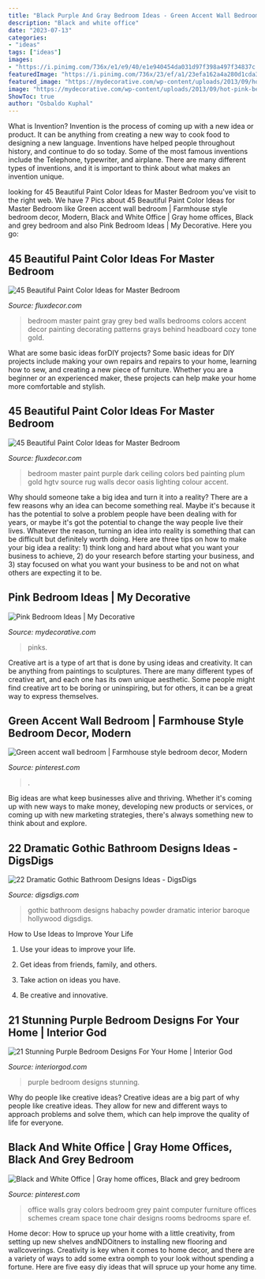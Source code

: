 ```yaml
---
title: "Black Purple And Gray Bedroom Ideas - Green Accent Wall Bedroom"
description: "Black and white office"
date: "2023-07-13"
categories:
- "ideas"
tags: ["ideas"]
images:
- "https://i.pinimg.com/736x/e1/e9/40/e1e940454da031d97f398a497f34837c.jpg"
featuredImage: "https://i.pinimg.com/736x/23/ef/a1/23efa162a4a280d1cda34da56e34f4e7--office-wall-colors-office-walls.jpg"
featured_image: "https://mydecorative.com/wp-content/uploads/2013/09/hot-pink-bedroom-color-schem.jpg"
image: "https://mydecorative.com/wp-content/uploads/2013/09/hot-pink-bedroom-color-schem.jpg"
ShowToc: true
author: "Osbaldo Kuphal"
---
```



What is Invention?
Invention is the process of coming up with a new idea or product. It can be anything from creating a new way to cook food to designing a new language. Inventions have helped people throughout history, and continue to do so today. Some of the most famous inventions include the Telephone, typewriter, and airplane. There are many different types of inventions, and it is important to think about what makes an invention unique.

	

		
looking for 45 Beautiful Paint Color Ideas for Master Bedroom you've visit to the right web. We have 7 Pics about 45 Beautiful Paint Color Ideas for Master Bedroom like Green accent wall bedroom | Farmhouse style bedroom decor, Modern, Black and White Office | Gray home offices, Black and grey bedroom and also Pink Bedroom Ideas | My Decorative. Here you go:
		
    
## 45 Beautiful Paint Color Ideas For Master Bedroom

<img loading=lazy src="http://fluxdecor.com/wp-content/uploads/2015/05/master-bedroom-painting/25-master-bedroom-painting-ideas.jpg" onerror="this.onerror=null;this.src='https://tse1.mm.bing.net/th?id=OIP.XOwadQMYjtFOTufYBzpgJQHaKo&amp;pid=15.1';" alt="45 Beautiful Paint Color Ideas for Master Bedroom">

_Source: fluxdecor.com_

>bedroom master paint gray grey bed walls bedrooms colors accent decor painting decorating patterns grays behind headboard cozy tone gold. 

	

What are some basic ideas forDIY projects?
Some basic ideas for DIY projects include making your own repairs and repairs to your home, learning how to sew, and creating a new piece of furniture. Whether you are a beginner or an experienced maker, these projects can help make your home more comfortable and stylish.

    
## 45 Beautiful Paint Color Ideas For Master Bedroom

<img loading=lazy src="http://fluxdecor.com/wp-content/uploads/2015/05/master-bedroom-painting/11-master-bedroom-painting-ideas.jpg" onerror="this.onerror=null;this.src='https://tse4.mm.bing.net/th?id=OIP.FsWs3wr3oIwYXGXKHvAd6QHaJ4&amp;pid=15.1';" alt="45 Beautiful Paint Color Ideas for Master Bedroom">

_Source: fluxdecor.com_

>bedroom master paint purple dark ceiling colors bed painting plum gold hgtv source rug walls decor oasis lighting colour accent. 

	

Why should someone take a big idea and turn it into a reality?
There are a few reasons why an idea can become something real. Maybe it's because it has the potential to solve a problem people have been dealing with for years, or maybe it's got the potential to change the way people live their lives. Whatever the reason, turning an idea into reality is something that can be difficult but definitely worth doing. Here are three tips on how to make your big idea a reality: 1) think long and hard about what you want your business to achieve, 2) do your research before starting your business, and 3) stay focused on what you want your business to be and not on what others are expecting it to be.

    
## Pink Bedroom Ideas | My Decorative

<img loading=lazy src="https://mydecorative.com/wp-content/uploads/2013/09/hot-pink-bedroom-color-schem.jpg" onerror="this.onerror=null;this.src='https://tse3.mm.bing.net/th?id=OIP.7WfYn_LRJl2yNqVgIlHrqAHaKH&amp;pid=15.1';" alt="Pink Bedroom Ideas | My Decorative">

_Source: mydecorative.com_

>pinks. 

	

Creative art is a type of art that is done by using ideas and creativity. It can be anything from paintings to sculptures. There are many different types of creative art, and each one has its own unique aesthetic. Some people might find creative art to be boring or uninspiring, but for others, it can be a great way to express themselves.

    
## Green Accent Wall Bedroom | Farmhouse Style Bedroom Decor, Modern

<img loading=lazy src="https://i.pinimg.com/736x/e1/e9/40/e1e940454da031d97f398a497f34837c.jpg" onerror="this.onerror=null;this.src='https://tse1.mm.bing.net/th?id=OIP.5DBW7Y6O7zB6KQTw1AbweAHaJ3&amp;pid=15.1';" alt="Green accent wall bedroom | Farmhouse style bedroom decor, Modern">

_Source: pinterest.com_

>. 

	

Big ideas are what keep businesses alive and thriving. Whether it's coming up with new ways to make money, developing new products or services, or coming up with new marketing strategies, there's always something new to think about and explore.

    
## 22 Dramatic Gothic Bathroom Designs Ideas - DigsDigs

<img loading=lazy src="https://www.digsdigs.com/photos/dramatic-gothic-bathroom-design-ideas-23.jpg" onerror="this.onerror=null;this.src='https://tse1.mm.bing.net/th?id=OIP.XLKjY9Gu7ccm544DqGdFbgHaJ4&amp;pid=15.1';" alt="22 Dramatic Gothic Bathroom Designs Ideas - DigsDigs">

_Source: digsdigs.com_

>gothic bathroom designs habachy powder dramatic interior baroque hollywood digsdigs. 

	

How to Use Ideas to Improve Your Life
1. Use your ideas to improve your life.
2. Get ideas from friends, family, and others.

3. Take action on ideas you have.

4. Be creative and innovative.

    
## 21 Stunning Purple Bedroom Designs For Your Home | Interior God

<img loading=lazy src="http://interiorgod.com/wp-content/uploads/2016/11/Purple-and-black-bedroom.jpg" onerror="this.onerror=null;this.src='https://tse2.mm.bing.net/th?id=OIP.J0ONOiAjTyxrFp5v55zZqAHaJ4&amp;pid=15.1';" alt="21 Stunning Purple Bedroom Designs For Your Home | Interior God">

_Source: interiorgod.com_

>purple bedroom designs stunning. 

	

Why do people like creative ideas?
Creative ideas are a big part of why people like creative ideas. They allow for new and different ways to approach problems and solve them, which can help improve the quality of life for everyone.

    
## Black And White Office | Gray Home Offices, Black And Grey Bedroom

<img loading=lazy src="https://i.pinimg.com/736x/23/ef/a1/23efa162a4a280d1cda34da56e34f4e7--office-wall-colors-office-walls.jpg" onerror="this.onerror=null;this.src='https://tse1.mm.bing.net/th?id=OIP.--3vVz83JEa-psvH2eTUpQHaJ4&amp;pid=15.1';" alt="Black and White Office | Gray home offices, Black and grey bedroom">

_Source: pinterest.com_

>office walls gray colors bedroom grey paint computer furniture offices schemes cream space tone chair designs rooms bedrooms spare ef. 

	

Home decor: How to spruce up your home with a little creativity, from setting up new shelves andNDOitners to installing new flooring and wallcoverings.
Creativity is key when it comes to home decor, and there are a variety of ways to add some extra oomph to your look without spending a fortune. Here are five easy diy ideas that will spruce up your home any time.

